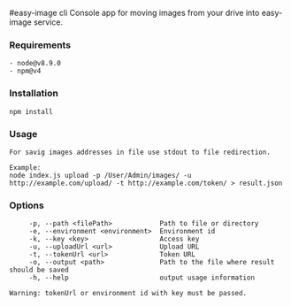 #easy-image cli
    Console app for moving images from your drive into easy-image service.

### Requirements
    - node@v8.9.0
    - npm@v4
    
### Installation
    npm install
   
### Usage
    For savig images addresses in file use stdout to file redirection.
    
    Example: 
    node index.js upload -p /User/Admin/images/ -u http://example.com/upload/ -t http://example.com/token/ > result.json
    
### Options
         -p, --path <filePath>            Path to file or directory
         -e, --environment <environment>  Environment id
         -k, --key <key>                  Access key
         -u, --uploadUrl <url>            Upload URL
         -t, --tokenUrl <url>             Token URL
         -o, --output <path>              Path to the file where result should be saved
         -h, --help                       output usage information
         
    Warning: tokenUrl or environment id with key must be passed.
